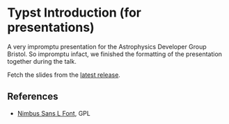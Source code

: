 # Typst Introduction (for presentations)

A very impromptu presentation for the Astrophysics Developer Group Bristol. So
impromptu infact, we finished the formatting of the presentation together
during the talk.

Fetch the slides from the [latest release](https://github.com/astro-group-bristol/typst-for-presentations/releases/latest).

## References

- [Nimbus Sans L Font](https://fontlibrary.org/en/font/nimbus-sans-l), GPL
